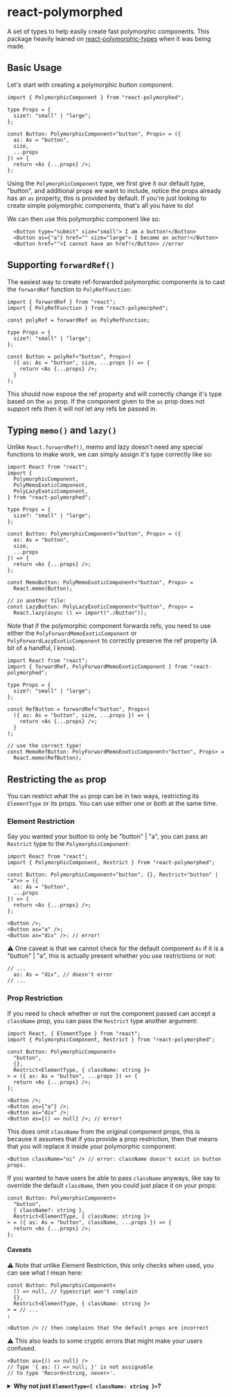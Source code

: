 # react-polymorphed

A set of types to help easily create fast polymorphic components. This package heavily leaned on [react-polymorphic-types](https://github.com/kripod/react-polymorphic-types) when it was being made.

## Basic Usage

Let's start with creating a polymorphic button component.

```tsx
import { PolymorphicComponent } from "react-polymorphed";

type Props = {
  size?: "small" | "large";
};

const Button: PolymorphicComponent<"button", Props> = ({
  as: As = "button",
  size,
  ...props
}) => {
  return <As {...props} />;
};
```

Using  the `PolymorphicComponent` type, we first give it our default type, "button", and additional props we want to include, notice the props already has an `as` property, this is provided by default. If you're just looking to create simple polymorphic components, that's all you have to do!

We can then use this polymorphic component like so:

```tsx
  <Button type="submit" size="small"> I am a button!</Button>
  <Button as={"a"} href="" size="large"> I became an achor!</Button>
  <Button href="">I cannot have an href!</Button> //error
```

## Supporting `forwardRef()`

The easiest way to create ref-forwarded polymorphic components is to cast the `forwardRef` function to `PolyRefFunction`:

```tsx
import { forwardRef } from "react";
import { PolyRefFunction } from "react-polymorphed";

const polyRef = forwardRef as PolyRefFunction;

type Props = {
  size?: "small" | "large";
};

const Button = polyRef<"button", Props>(
  ({ as: As = "button", size, ...props }) => {
    return <As {...props} />;
  }
);
```

This should now expose the ref property and will correctly change it's type based on the `as` prop. If the component given to the `as` prop does not support refs then it will not let any refs be passed in.

## Typing `memo()` and `lazy()`

Unlike `React.forwardRef()`, memo and lazy doesn't need any special functions to make work, we can simply assign it's type correctly like so:

```tsx
import React from "react";
import {
  PolymorphicComponent,
  PolyMemoExoticComponent,
  PolyLazyExoticComponent,
} from "react-polymorphed";

type Props = {
  size?: "small" | "large";
};

const Button: PolymorphicComponent<"button", Props> = ({
  as: As = "button",
  size,
  ...props
}) => {
  return <As {...props} />;
};

const MemoButton: PolyMemoExoticComponent<"button", Props> = 
  React.memo(Button);

// in another file:
const LazyButton: PolyLazyExoticComponent<"button", Props> = 
  React.lazy(async () => import("./Button"));
```

Note that if the polymorphic component forwards refs, you need to use either the `PolyForwardMemoExoticComponent` or `PolyForwardLazyExoticComponent` to correctly preserve the ref property (A bit of a handful, I know).

```tsx
import React from "react";
import { forwardRef, PolyForwardMemoExoticComponent } from "react-polymorphed";

type Props = {
  size?: "small" | "large";
};

const RefButton = forwardRef<"button", Props>(
  ({ as: As = "button", size, ...props }) => {
    return <As {...props} />;
  }
);

// use the correct type!
const MemoRefButton: PolyForwardMemoExoticComponent<"button", Props> =
  React.memo(RefButton);
```

## Restricting the `as` prop

You can restrict what the `as` prop can be in two ways, restricting its `ElementType` or its props. You can use either one or both at the same time.

### Element Restriction

Say you wanted your button to only be "button" | "a", you can pass an `Restrict` type to the `PolymorphicComponent`:

```tsx
import React from "react";
import { PolymorphicComponent, Restrict } from "react-polymorphed";

const Button: PolymorphicComponent<"button", {}, Restrict<"button" | "a">> = ({
  as: As = "button",
  ...props
}) => {
  return <As {...props} />;
};

<Button />;
<Button as="a" />;
<Button as="div" />; // error!
```

⚠️ One caveat is that we cannot check for the default component `As` if it is a "button" | "a", this is actually present whether you use restrictions or not:

```tsx
// ...
  as: As = "div", // doesn't error
// ...
```

### Prop Restriction

If you need to check whether or not the component passed can accept a `className` prop, you can pass the `Restrict` type another argument:

```tsx
import React, { ElementType } from "react";
import { PolymorphicComponent, Restrict } from "react-polymorphed";

const Button: PolymorphicComponent<
  "button",
  {},
  Restrict<ElementType, { className: string }>
> = ({ as: As = "button", ...props }) => {
  return <As {...props} />;
};

<Button />;
<Button as={"a"} />;
<Button as="div" />;
<Button as={() => null} />; // error!
```

This does omit `className` from the original component props, this is because it assumes that if you provide a prop restriction, then that means that you will replace it inside your polymorphic component:

```tsx
<Button className="oi" /> // error: className doesn't exist in button props.
```

If you wanted to have users be able to pass `className` anyways, like say to override the default `className`, then you could just place it on your props:

```tsx
const Button: PolymorphicComponent<
  "button",
  { className?: string },
  Restrict<ElementType, { className: string }>
> = ({ as: As = "button", className, ...props }) => {
  return <As {...props} />;
};
```

#### Caveats

⚠️ Note that unlike Element Restriction, this only checks when used, you can see what I mean here:

```tsx
const Button: PolymorphicComponent<
  () => null, // typescript won't complain
  {},
  Restrict<ElementType, { className: string }>
> = // ...
;

<Button /> // then complains that the default props are incorrect
```

⚠️ This also leads to some cryptic errors that might make your users confused.

```tsx
<Button as={() => null} />
// Type '{ as: () => null; }' is not assignable
// to type 'Record<string, never>'.
```

<details>
<summary><strong>Why not just <code>ElementType<{ className: string }></code>?</strong></summary>


First off, it's quite slow, you can actually try this out by using `Restrict<ElementType<{ className?: string }>>`. 

There are ways to potentially make this faster like maybe ignoring intrinsic elements and only checking for component types, like this: `Restrict<keyof JSX.IntrinsicElements | ComponentType<{ className?: string }>>`.

But the next problem is this:

```tsx
type A = (props: {}) = any;
type B = (props: { className?: string }) => any;

type C = A extends B ? true : never; // true!
```

the type of `{}` extends `{ className?: string }`, and that's because `className` is optional, so what if we make it not optional:

```tsx
type A = (props: {}) => any;
type B = (props: { className: string }) => any;

type C = A extends B ? true : never; // never!

// but then
type D = (props: { className?: string }) => any;
type E = D extends B ? true : never; // never!
```

clearly type `D` does support being passed a `className` prop but it doesn't extend `B`! I'll stop here as there are more interactions to take care of. And because of this, I felt it more useful to just have the checks for element type and prop type separately.

</details>
